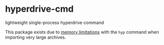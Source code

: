 # hyperdrive-cmd

lightweight single-process hyperdrive command

This package exists due to [memory limitations](https://github.com/hypercore-protocol/cli/issues/53)
with the `hyp` command when importing very large archives.

